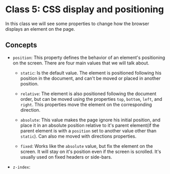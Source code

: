 # Class 5: CSS display and positioning

In this class we will see some properties to change how the browser displays an element on the page.

## Concepts

- `position`: This property defines the behavior of an element's positioning on the screen. There are four main values that we will talk about.

    - `static`: Is the default value. The element is positioned following his position in the document, and can't be moved or placed in another position.

    - `relative`: The element is also positioned following the document order, but can be moved using the properties `top`, `bottom`, `left`, and `right`. This properties move the element on the corresponding direction. 

    - `absolute`: This value makes the page ignore his initial position, and place it in an absolute position relative to it's parent element(if the parent element is with a `position` set to another value other than `static`). Can also me moved with directions properties.

    - `fixed`: Works like the `absolute` value, but fix the element on the screen. It will stay on it's position even if the screen is scrolled. It's usually used on fixed headers or side-bars.

- `z-index`: 
